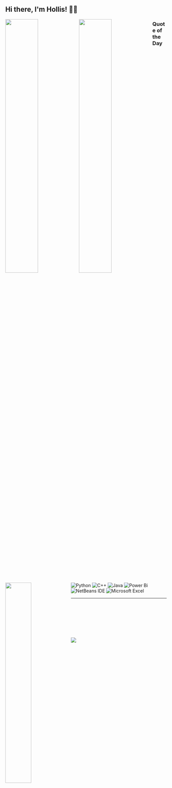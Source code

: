 ## Hi there, I'm Hollis! 👋🏻


<img align="left" width="45%" src = "https://github-readme-stats.vercel.app/api/top-langs/?username=herr-hollis&layout=donut-vertical&theme=tokyonight" />
<img align="left" width="45%" src = "https://github-readme-stats.vercel.app/api/top-langs/?username=herr-hollis&hide_progress=true" />

### Quote of the Day
<img align="left" width="40%" src = "https://quotes-github-readme.vercel.app/api?type=vertical&theme=radical" />

$~~~~$

![Python](https://img.shields.io/badge/python-3670A0?style=for-the-badge&logo=python&logoColor=ffdd54)
![C++](https://img.shields.io/badge/c++-%2300599C.svg?style=for-the-badge&logo=c%2B%2B&logoColor=white)
![Java](https://img.shields.io/badge/java-%23ED8B00.svg?style=for-the-badge&logo=java&logoColor=white)
![Power Bi](https://img.shields.io/badge/power_bi-F2C811?style=for-the-badge&logo=powerbi&logoColor=black)
![NetBeans IDE](https://img.shields.io/badge/NetBeansIDE-1B6AC6.svg?style=for-the-badge&logo=apache-netbeans-ide&logoColor=white)
![Microsoft Excel](https://img.shields.io/badge/Microsoft_Excel-217346?style=for-the-badge&logo=microsoft-excel&logoColor=white)

---

$~~~~~~~~~~~~~~~~~~~~~~~~~~~~~~~~~~~~~~~~~~~~~~~~~~~~~~~~~~~~~~~~~~~~~~~~~~~~~~~~~~~~~~~~~~~~~~~~~~~~~~~~~~~~~~~~~~~~~~~~~~~~~~~~~~~~~~~~~~~~~~~~~~~~~~$
---
[![](https://visitcount.itsvg.in/api?id=herr-hollis&icon=2&color=0)](https://visitcount.itsvg.in)
